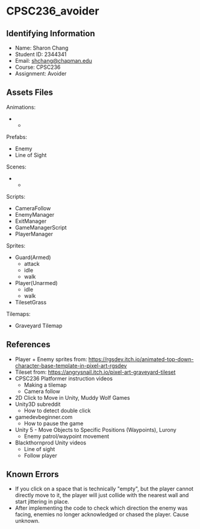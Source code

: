 # CPSC236_avoider

## Identifying Information
* Name: Sharon Chang
* Student ID: 2344341
* Email: shchang@chapman.edu
* Course: CPSC236
* Assignment: Avoider

## Assets Files
Animations:
* -

Prefabs:
* Enemy
* Line of Sight

Scenes:
* -

Scripts:
* CameraFollow
* EnemyManager
* ExitManager
* GameManagerScript
* PlayerManager

Sprites:
* Guard(Armed)
  * attack
  * idle
  * walk
* Player(Unarmed)
  * idle
  * walk
* TilesetGrass

Tilemaps:
* Graveyard Tilemap

## References
* Player + Enemy sprites from: https://rgsdev.itch.io/animated-top-down-character-base-template-in-pixel-art-rgsdev
* Tileset from: https://angrysnail.itch.io/pixel-art-graveyard-tileset
* CPSC236 Platformer instruction videos
  * Making a tilemap
  * Camera follow
* 2D Click to Move in Unity, Muddy Wolf Games
* Unity3D subreddit
  * How to detect double click
* gamedevbeginner.com
  * How to pause the game
* Unity 5 - Move Objects to Specific Positions (Waypoints), Lurony
  * Enemy patrol/waypoint movement
* Blackthornprod Unity videos
  * Line of sight
  * Follow player

## Known Errors
* If you click on a space that is technically "empty", but the player cannot directly move to it, the player will just collide with the nearest wall and start jittering in place.
* After implementing the code to check which direction the enemy was facing, enemies no longer acknowledged or chased the player. Cause unknown.
